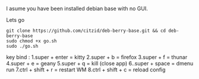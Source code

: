 I asume you have been installed debian base with no GUI.

Lets go 
  ```
  git clone https://github.com/citzid/deb-berry-base.git && cd deb-berry-base
  sudo chmod +x go.sh
  sudo ./go.sh
  ```


key bind :
1.super + enter = kitty
2.super + b = firefox
3.super + f = thunar
4.super + e = geany
5.super + q = kill (close app)
6..super + space = dmenu run
7.ctrl + shift + r = restart WM
8.ctrl + shift + c = reload config

